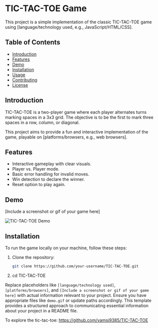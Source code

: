 
# TIC-TAC-TOE Game

This project is a simple implementation of the classic TIC-TAC-TOE game using [language/technology used, e.g., JavaScript/HTML/CSS].

## Table of Contents
- [Introduction](#introduction)
- [Features](#features)
- [Demo](#demo)
- [Installation](#installation)
- [Usage](#usage)
- [Contributing](#contributing)
- [License](#license)

## Introduction

TIC-TAC-TOE is a two-player game where each player alternates turns marking spaces in a 3x3 grid. The objective is to be the first to mark three spaces in a row, column, or diagonal.

This project aims to provide a fun and interactive implementation of the game, playable on [platforms/browsers, e.g., web browsers].

## Features

- Interactive gameplay with clear visuals.
- Player vs. Player mode.
- Basic error handling for invalid moves.
- Win detection to declare the winner.
- Reset option to play again.

## Demo

[Include a screenshot or gif of your game here]

![TIC-TAC-TOE Demo](demo.gif)

## Installation

To run the game locally on your machine, follow these steps:

1. Clone the repository:
   ```bash
   git clone https://github.com/your-username/TIC-TAC-TOE.git
2. cd TIC-TAC-TOE


Replace placeholders like `[language/technology used]`, `[platforms/browsers]`, and `[Include a screenshot or gif of your game here]` with actual information relevant to your project. Ensure you have appropriate files like `demo.gif` or update paths accordingly. This template provides a structured approach to communicating essential information about your project in a README file.

To explore the tic-tac-toe: https://github.com/vamsi9385/TIC-TAC-TOE

